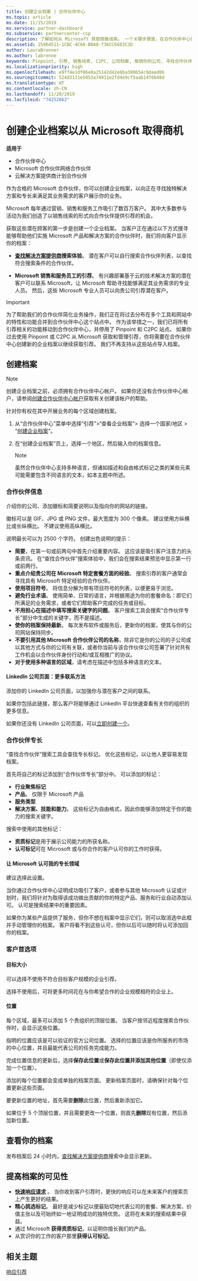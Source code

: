 ```yaml
---
title: 创建企业档案 | 合作伙伴中心
ms.topic: article
ms.date: 11/15/2019
ms.service: partner-dashboard
ms.subservice: partnercenter-csp
description: 了解如何从 Microsoft 获取销售线索。 一个关键步骤是，在合作伙伴中心创建企业档案，从而使客户可以找到你。
ms.assetid: 25964511-1CBC-4C68-B8A8-736CC6683C3D
author: LauraBrenner
ms.author: labrenne
keywords: Pinpoint, 引荐, 销售线索, C2PC, 公司档案, 推销你的公司, 寻找合作伙伴, 寻找解决方案提供商, 企业档案, 营销档案
ms.localizationpriority: high
ms.openlocfilehash: e9ff4e1df06e0a25142d42e8ba380654c9daed0b
ms.sourcegitcommit: 524d3121e5053a74911e2fd4e9cf5aab14f6b48d
ms.translationtype: HT
ms.contentlocale: zh-CN
ms.lasthandoff: 11/20/2019
ms.locfileid: "74252662"
---
```

<!--
FWLink1: https://go.microsoft.com/fwlink/?linkid=838397: Top of page
FWLink2: https://go.microsoft.com/fwlink/?linkid=848635: Top of page (duplicate)
FWLink3: https://go.microsoft.com/fwlink/?linkid=847631: #allow_us_to_endorse_areas_of_expertise
FWLink4: https://go.microsoft.com/fwlink/?linkid=848063: #customer-preferences
FWLink5: https://go.microsoft.com/fwlink/?linkid=848064: #_locations
-->


# <a name="create-a-business-profile-to-get-sales-leads-from-microsoft"></a>创建企业档案以从 Microsoft 取得商机

**适用于**

-  合作伙伴中心
-  Microsoft 合作伙伴网络合作伙伴
-  云解决方案提供商计划合作伙伴

作为合格的 Microsoft 合作伙伴，你可以创建企业档案，以向正在寻找独特解决方案和专长来满足其业务需求的客户展示你的业务。

Microsoft 每年通过营销、销售和服务工作吸引了数百万客户。 其中大多数参与活动为我们创造了以销售线索的形式向合作伙伴提供引荐的机会。 

获取这些潜在顾客的第一步是创建一个企业档案。 当客户正在通过以下方式搜寻能够帮助他们实施 Microsoft 产品和解决方案的合作伙伴时，我们将向客户显示你的档案：

- **[查找解决方案提供商](https://www.microsoft.com/solution-providers/home)搜索体验**。 潜在客户可以自行搜索合作伙伴列表，以查找符合搜索条件的合作伙伴。

- **Microsoft 销售和服务员工的引荐**。 有兴趣部署基于云的技术解决方案的潜在客户可以联系 Microsoft，让 Microsoft 帮助寻找能够满足其业务需求的专业人员。 然后，这些 Microsoft 专业人员可以向贵公司引荐潜在客户。

> [!IMPORTANT]  
> 为了帮助我们的合作伙伴简化业务操作，我们正在将过去分布在多个工具和网站中的特性和功能合并到合作伙伴中心这个站点中。 作为该举措之一，我们已将所有引荐相关的功能移动到合作伙伴中心，并停用了 Pinpoint 和 C2PC 站点。 如果你过去使用 Pinpoint 或 C2PC 从 Microsoft 获取和管理引荐，你将需要在合作伙伴中心创建新的企业档案以继续获取引荐。 我们不再支持从这些站点导入档案。 

## <a name="create-a-profile"></a>创建档案

> [!NOTE]  
> 创建企业档案之前，必须拥有合作伙伴中心帐户。 如果你还没有合作伙伴中心帐户，请参阅[创建合作伙伴中心帐户](mpn-create-a-partner-center-account.md)获取有关创建该帐户的帮助。 

针对你有权在其中开展业务的每个区域创建档案。 

1. 从“合作伙伴中心”菜单中选择“引荐”&gt;“查看企业档案”&gt; 选择一个国家/地区 > “[创建企业档案](https://partnercenter.microsoft.com/pcv/publishing)”。    

2. 在“创建企业档案”页上，选择一个地区，然后输入你的档案信息。 
   > [!NOTE]  
   >  虽然合作伙伴中心支持多种语言，但诸如描述和自由格式标记之类的某些元素可能需要包含不同语言的文本，如本主题中所述。

### <a href="" id="partner_info"></a>合作伙伴信息

介绍你的公司、添加徽标和简要说明以及指向你的网站的链接。 

徽标可以是 GIF、JPG 或 PNG 文件，最大宽度为 300 个像素。 建议使用方纵横比或长纵横比。 不建议使用高纵横比。

说明最长可以为 2500 个字符。 创建出色说明的提示： 

-  **简要**，在第一句或前两句中首先介绍重要内容。 这应该是吸引客户注意力的头条资讯。 在“查找合作伙伴”搜索体验中，我们会在搜索结果预览中显示第一行或前两行。
-  **重点介绍贵公司在 Microsoft 特定套餐方面的经验**。 搜索引荐的客户通常会寻找具有 Microsoft 特定经验的合作伙伴。
-  **使用项目符号**。 将信息分解为带有项目符号的列表，以便更易于浏览。
-  **避免行业术语**。 使用简单、日常的语言，并根据用途为你的套餐命名：即它们所满足的业务需求，或者它们帮助客户完成的任务或目标。
-  **不用担心在描述中填写搜索关键字的问题**。 客户搜索工具会搜索“合作伙伴专长”部分中生成的关键字，而不是描述。
-  **使你的档案保持最新**。 每次发布软件或服务后，更新你的档案，使其与你的公司网站保持同步。
-  **不要引用其他 Microsoft 合作伙伴公司的名称**，除非它是你的公司的子公司或以其他方式与你的公司有关联，或者你当前与该合作伙伴公司签署了针对共有工作机会以合作伙伴身份行动和/或互相推广的协议。
-  **对于使用多种语言的区域**，请考虑在描述中包括多种语言的文本。

#### <a href="" id="linkedin"></a>LinkedIn 公司页面：更多联系方法

添加你的 LinkedIn 公司页面，以加强你与潜在客户之间的联系。 

如果你包括此链接，那么客户将能够通过 LinkedIn 平台快速查看有关你的组织的更多信息。

如果你还没有 LinkedIn 公司页面，可以[立即创建一个](https://www.linkedin.com/company-beta/setup/new/)。

### <a name="partner-expertise"></a>合作伙伴专长

“查找合作伙伴”搜索工具会查找专长标记。 优化这些标记，以让他人更容易发现档案。

首先将自己的标记添加到“合作伙伴专长”部分中。 可以添加的标记： 

-  **行业聚焦标记**
-  **产品**。 仅限于 Microsoft 产品
-  **服务类型**
-  **解决方案、技能和能力**。 这些标记为自由格式，因此你能够添加特定于你的能力的搜索关键字。

搜索中使用的其他标记：
-  **资质标记**是用于展示公司能力的所获名称。
-  **认可标记**可在 Microsoft 或与你合作的客户认可你的工作时获得。

#### <a href="" id="#allow_us_to_endorse_areas_of_expertise"></a>让 Microsoft 认可我的专长领域

建议选择此设置。 

当你通过合作伙伴中心证明成功吸引了客户，或者参与其他 Microsoft 认证或计划时，我们将针对为取得该成功做出贡献的你的特定产品、服务和行业自动添加认可。 认可是搜索结果中的重要因素。

如果你为某些产品提供了服务，但你不想在档案中显示它们，则可以取消选中此框并手动管理你的档案。 客户将看不到这些认可，但你以后可以随时将认可添加回你的档案。

### <a name="customer-preferences"></a>客户首选项

#### <a href="" id="#target_size"></a>目标大小

可以选择不使用不符合目标客户规模的企业引荐。

选择不使用后，可将更多时间花在与你希望合作的企业规模相符的企业上。

#### <a href="" id="#locations"></a>位置

每个区域，最多可以添加 5 个贵组织的顶层位置。 当客户按邻近程度搜索合作伙伴时，会显示这些位置。

指明的位置应该是可以验证的官方公司位置。 选择的位置应该是你所服务的市场的中心位置，并且最能代表公司的任务完成能力。

完成位置信息的更新后，选择**保存此位置**或**保存此位置并添加其他位置**（即使仅添加一个位置）。

添加的每个位置都会变成单独的档案页面。 更新档案页面时，请确保针对每个位置更新这些页面。

要更新位置的地址，首先需要**删除**此位置，然后重新添加它。

如果位于 5 个顶层位置，并且需要更改一个位置，则首先**删除**现有位置，然后添加新位置。

## <a name="review-your-profile"></a>查看你的档案

发布档案后 24 小时内，[查找解决方案提供商](https://www.microsoft.com/solution-providers/home)搜索中会显示更新。

## <a name="improve-the-visibility-of-your-profile"></a>提高档案的可见性 

- **[快速响应请求](responding-to-referrals.md)** 。 当你收到客户引荐时，更快的响应可以在未来客户的搜索页上产生更好的结果。
- **精心挑选标记**。  最好是减少标记以便最贴切地代表公司的套餐、解决方案、价值主张以及可始终如一地证明成功的独特优势。  这将在未来的搜索结果中获益。
- 通过 Microsoft **获得资质标记**，以证明你擅长我们的产品。
- 从赏识你的工作的客户那里**获得认可标记**。

## <a name="related-topics"></a>相关主题
[响应引荐](responding-to-referrals.md)